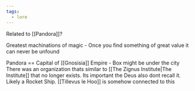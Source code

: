 ```yaml
---
tags:
  - lore
---
```

Related to [[Pandora]]?

Greatest machinations of magic - Once you find something of great value it can never be unfound

Pandora == Capital of [[Gnosisia]] Empire - Box might be under the city
There was an organization thats similar to [[The Zignus Institute|The Institute]] that no longer exists. Its important the Deus also dont recall it. Likely a Rocket Ship. [[Tillevus le Hoo]] is somehow connected to this